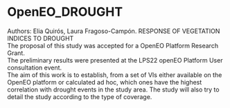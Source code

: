 # OpenEO_DROUGHT 
Authors: Elia Quirós, Laura Fragoso-Campón.
RESPONSE OF VEGETATION INDICES TO DROUGHT  
The proposal of this study was accepted for a OpenEO Platform Research Grant.  
The preliminary results were presented at the LPS22 openEO Platform User consultation event.  
The aim of this work is to establish, from a set of VIs either available on the OpenEO platform or calculated ad hoc, which ones have the highest correlation with drought events in the study area. The study will also try to detail the study according to the type of coverage.  
